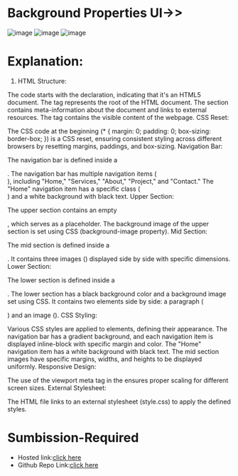 # Background Properties UI->>
![image](https://github.com/namishagurunani/BackgroundProperties/assets/126158413/8763c771-544c-4ad2-9f90-a07c18f297f9)
![image](https://github.com/namishagurunani/BackgroundProperties/assets/126158413/ae47e428-ea42-49f0-b8d9-f74d0e276a00)
![image](https://github.com/namishagurunani/BackgroundProperties/assets/126158413/87601653-9ff5-4b9b-b4f2-d65e29c6de2e)
# Explanation:
<ol>
<li>HTML Structure:</li>
</ol>
The code starts with the <!DOCTYPE html> declaration, indicating that it's an HTML5 document.
The <html> tag represents the root of the HTML document.
The <head> section contains meta-information about the document and links to external resources.
The <body> tag contains the visible content of the webpage.
CSS Reset:

The CSS code at the beginning (* { margin: 0; padding: 0; box-sizing: border-box; }) is a CSS reset, ensuring consistent styling across different browsers by resetting margins, paddings, and box-sizing.
Navigation Bar:

The navigation bar is defined inside a <div class="navbar">.
The navigation bar has multiple navigation items (<div class="nav">), including "Home," "Services," "About," "Project," and "Contact."
The "Home" navigation item has a specific class (<div class="nav home">) and a white background with black text.
Upper Section:

The upper section contains an empty <div class="upper">, which serves as a placeholder.
The background image of the upper section is set using CSS (background-image property).
Mid Section:

The mid section is defined inside a <div class="mid">.
It contains three images (<img>) displayed side by side with specific dimensions.
Lower Section:

The lower section is defined inside a <div class="lower">.
The lower section has a black background color and a background image set using CSS.
It contains two elements side by side: a paragraph (<p class="lower_left">) and an image (<img class="lower_right">).
CSS Styling:

Various CSS styles are applied to elements, defining their appearance.
The navigation bar has a gradient background, and each navigation item is displayed inline-block with specific margin and color.
The "Home" navigation item has a white background with black text.
The mid section images have specific margins, widths, and heights to be displayed uniformly.
Responsive Design:

The use of the viewport meta tag in the <head> ensures proper scaling for different screen sizes.
External Stylesheet:

The HTML file links to an external stylesheet (style.css) to apply the defined styles.


# Sumbission-Required
- Hosted link:[click here](https://namishagurunani.github.io/BackgroundProperties/)
- Github Repo Link:[click here](https://github.com/namishagurunani/BackgroundProperties)
